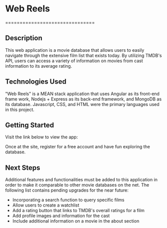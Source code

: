 # Web Reels
===============================
## Description
This web application is a movie database that allows users to easily navigate through the extensive film list that exists today. By utilizing TMDB's API, users can access a variety of information on movies from cast information to its average rating. 

## Technologies Used
"Web Reels" is a MEAN stack application that uses Angular as its front-end frame work, Nodejs + Express as its back-end framework, and MongoDB as its database. Javascript, CSS, and HTML were the primary languages used in this project.

## Getting Started
Visit the link below to view the app:

Once at the site, register for a free account and have fun exploring the database.

## Next Steps
Additional features and functionalities must be added to this application in order to make it comparable to other movie databases on the net. The following list contains pending upgrades for the near future:

* Incorporating a search function to query specific films
* Allow users to create a watchlist 
* Add a rating button that links to TMDB's overall ratings for a film
* Add profile images and information for the cast
* Include additional information on a movie in the about section


